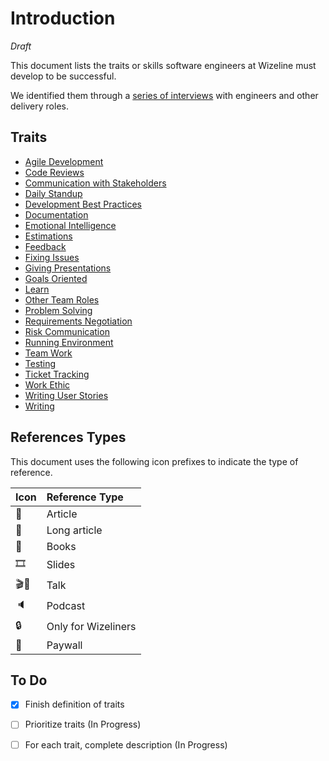 # Introduction

_Draft_

This document lists the traits or skills software engineers at Wizeline must develop to be successful.

We identified them through a [series of interviews](methodology.md) with engineers and other delivery roles.

## Traits

* [Agile Development](agile.md)
* [Code Reviews](code-reviews.md)
* [Communication with Stakeholders](communication-with-stakeholders.md)
* [Daily Standup](standup.md)
* [Development Best Practices](best-practices.md)
* [Documentation](documentation.md)
* [Emotional Intelligence](emotional-intelligence.md)
* [Estimations](estimations.md)
* [Feedback](feedback.md)
* [Fixing Issues](troubleshooting.md)
* [Giving Presentations](giving-presentations.md)
* [Goals Oriented](goals-oriented.md)
* [Learn](learn.md)
* [Other Team Roles](other-team-roles.md)
* [Problem Solving](solve-problems.md)
* [Requirements Negotiation](requirements-negotiation.md)
* [Risk Communication](risk-communication.md)
* [Running Environment](running-environment.md)
* [Team Work](working-with-a-team.md)
* [Testing](testing.md)
* [Ticket Tracking](ticket-tracking.md)
* [Work Ethic](work-ethic.md)
* [Writing User Stories](writing-user-stories.md)
* [Writing](writing.md)

## References Types

This document uses the following icon prefixes to indicate the type of reference.

| Icon | Reference Type |
| :--- | :------------- |
|  📝  | Article        |
|  📓  | Long article   |
|  📖  | Books          |
|  🎞  | Slides         |
|  🎬🎦  | Talk           |
|  🔈  | Podcast        |
|  🔒  | Only for Wizeliners |
|  💸  | Paywall        |

## To Do

* [x] Finish definition of traits
* [ ] Prioritize traits (In Progress)
* [ ] For each trait, complete description (In Progress)

